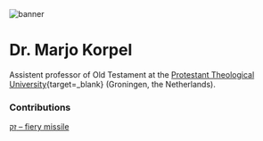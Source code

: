 <html><body><img id="banner" src="/sahd/images/banners/banner.png" alt="banner" /></body></html>

# **Dr. Marjo Korpel**

Assistent professor of Old Testament at the 
[Protestant Theological University](https://www.pthu.nl/){target=_blank} (Groningen, the Netherlands).

### Contributions
[זק – fiery missile](../words/fiery_missile.md)<br>